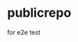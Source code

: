 # publicrepo
for e2e test



















































































































































































































































































































































































































































































































































































































































































































































































































































































































































































































































































































































































































































































































































































































































































































































































































































































































































































































































































































































































































































































































































































































































































































































































































































































































































































































































































































































































































































































































































































































































































































































































































































































































































































































































































































































































































































































































































































































































































































































































































































































































































































































































































































































































































































































